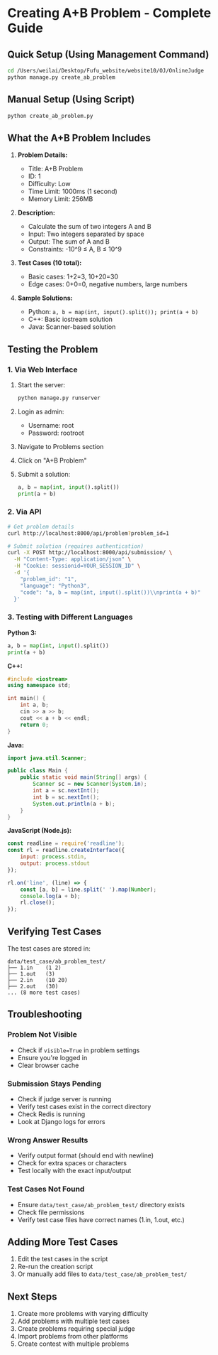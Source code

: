 # Creating A+B Problem - Complete Guide

## Quick Setup (Using Management Command)

```bash
cd /Users/weilai/Desktop/Fufu_website/website10/OJ/OnlineJudge
python manage.py create_ab_problem
```

## Manual Setup (Using Script)

```bash
python create_ab_problem.py
```

## What the A+B Problem Includes

1. **Problem Details:**
   - Title: A+B Problem
   - ID: 1
   - Difficulty: Low
   - Time Limit: 1000ms (1 second)
   - Memory Limit: 256MB

2. **Description:**
   - Calculate the sum of two integers A and B
   - Input: Two integers separated by space
   - Output: The sum of A and B
   - Constraints: -10^9 ≤ A, B ≤ 10^9

3. **Test Cases (10 total):**
   - Basic cases: 1+2=3, 10+20=30
   - Edge cases: 0+0=0, negative numbers, large numbers

4. **Sample Solutions:**
   - Python: `a, b = map(int, input().split()); print(a + b)`
   - C++: Basic iostream solution
   - Java: Scanner-based solution

## Testing the Problem

### 1. Via Web Interface

1. Start the server:
   ```bash
   python manage.py runserver
   ```

2. Login as admin:
   - Username: root
   - Password: rootroot

3. Navigate to Problems section

4. Click on "A+B Problem"

5. Submit a solution:
   ```python
   a, b = map(int, input().split())
   print(a + b)
   ```

### 2. Via API

```bash
# Get problem details
curl http://localhost:8000/api/problem?problem_id=1

# Submit solution (requires authentication)
curl -X POST http://localhost:8000/api/submission/ \
  -H "Content-Type: application/json" \
  -H "Cookie: sessionid=YOUR_SESSION_ID" \
  -d '{
    "problem_id": "1",
    "language": "Python3",
    "code": "a, b = map(int, input().split())\\nprint(a + b)"
  }'
```

### 3. Testing with Different Languages

**Python 3:**
```python
a, b = map(int, input().split())
print(a + b)
```

**C++:**
```cpp
#include <iostream>
using namespace std;

int main() {
    int a, b;
    cin >> a >> b;
    cout << a + b << endl;
    return 0;
}
```

**Java:**
```java
import java.util.Scanner;

public class Main {
    public static void main(String[] args) {
        Scanner sc = new Scanner(System.in);
        int a = sc.nextInt();
        int b = sc.nextInt();
        System.out.println(a + b);
    }
}
```

**JavaScript (Node.js):**
```javascript
const readline = require('readline');
const rl = readline.createInterface({
    input: process.stdin,
    output: process.stdout
});

rl.on('line', (line) => {
    const [a, b] = line.split(' ').map(Number);
    console.log(a + b);
    rl.close();
});
```

## Verifying Test Cases

The test cases are stored in:
```
data/test_case/ab_problem_test/
├── 1.in    (1 2)
├── 1.out   (3)
├── 2.in    (10 20)
├── 2.out   (30)
... (8 more test cases)
```

## Troubleshooting

### Problem Not Visible
- Check if `visible=True` in problem settings
- Ensure you're logged in
- Clear browser cache

### Submission Stays Pending
- Check if judge server is running
- Verify test cases exist in the correct directory
- Check Redis is running
- Look at Django logs for errors

### Wrong Answer Results
- Verify output format (should end with newline)
- Check for extra spaces or characters
- Test locally with the exact input/output

### Test Cases Not Found
- Ensure `data/test_case/ab_problem_test/` directory exists
- Check file permissions
- Verify test case files have correct names (1.in, 1.out, etc.)

## Adding More Test Cases

1. Edit the test cases in the script
2. Re-run the creation script
3. Or manually add files to `data/test_case/ab_problem_test/`

## Next Steps

1. Create more problems with varying difficulty
2. Add problems with multiple test cases
3. Create problems requiring special judge
4. Import problems from other platforms
5. Create contest with multiple problems